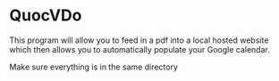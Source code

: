 # QuocVDo
This program will allow you to feed in a pdf into a local hosted website which then allows you to automatically populate your Google calendar.

Make sure everything is in the same directory
